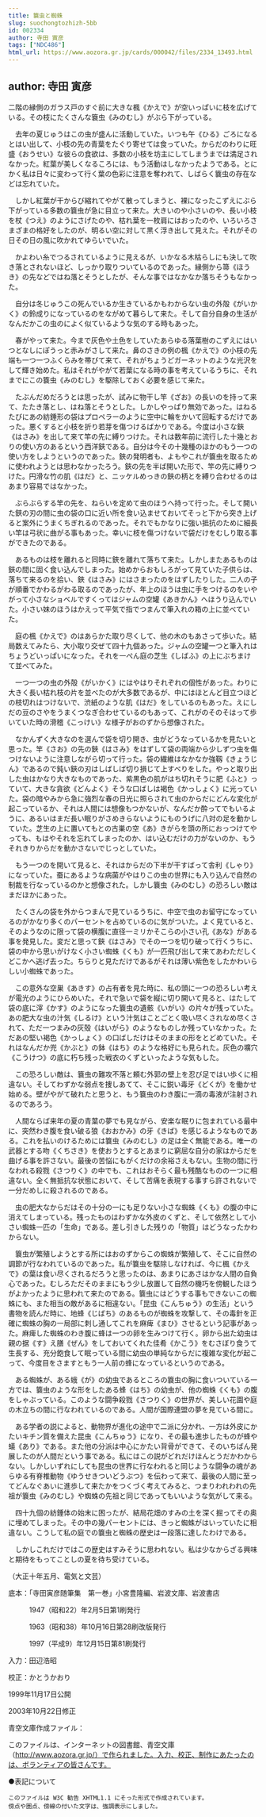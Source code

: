 ```yaml
---
title: 簔虫と蜘蛛
slug: suochongtozhizh-5bb
id: 002334
author: 寺田 寅彦
tags: ["NDC486"]
html_url: https://www.aozora.gr.jp/cards/000042/files/2334_13493.html
---
```


## author: 寺田 寅彦

二階の縁側のガラス戸のすぐ前に大きな楓《かえで》が空いっぱいに枝を広げている。その枝にたくさんな簔虫《みのむし》がぶら下がっている。

　去年の夏じゅうはこの虫が盛んに活動していた。いつも午《ひる》ごろになるとはい出して、小枝の先の青葉をたぐり寄せては食っていた。からだのわりに旺盛《おうせい》な彼らの食欲は、多数の小枝を坊主にしてしまうまでは満足されなかった。紅葉が美しくなるころには、もう活動はしなかったようである。とにかく私は日々に変わって行く葉の色彩に注意を奪われて、しばらく簔虫の存在などは忘れていた。

　しかし紅葉が干からび縮れてやがて散ってしまうと、裸になったこずえにぶら下がっている多数の簔虫が急に目立って来た。大きいのや小さいのや、長い小枝を杖《つえ》のようにさげたのや、枯れ葉を一枚肩にはおったのや、いろいろさまざまの格好をしたのが、明るい空に対して黒く浮き出して見えた。それがその日その日の風に吹かれてゆらいでいた。

　かよわい糸でつるされているように見えるが、いかなる木枯らしにも決して吹き落とされないほど、しっかり取りついているのであった。縁側から箒《ほうき》の先などではね落とそうとしたが、そんな事ではなかなか落ちそうもなかった。

　自分は冬じゅうこの死んでいるか生きているかもわからない虫の外殻《がいかく》の鈴成りになっているのをながめて暮らして来た。そして自分自身の生活がなんだかこの虫のによく似ているような気のする時もあった。

　春がやって来た。今まで灰色や土色をしていたあらゆる落葉樹のこずえにはいつとなしにぽうっと赤みがさして来た。鼻のさきの例の楓《かえで》の小枝の先端も一つ一つふくらみを帯びて来て、それがちょうどガーネットのような光沢をして輝き始めた。私はそれがやがて若葉になる時の事を考えているうちに、それまでにこの簔虫《みのむし》を駆除しておく必要を感じて来た。

　たぶんだめだろうとは思ったが、試みに物干し竿《ざお》の長いのを持って来て、たたき落とし、はね落とそうとした。しかしやっぱり無効であった。はねるたびにあの紡錘形の袋はプロペラーのように空中に輪をかいて回転するだけであった。悪くすると小枝を折り若芽を傷つけるばかりである。今度は小さな鋏《はさみ》を出して来て竿の先に縛りつけた。それは数年前に流行した十幾とおりの使い方のあるという西洋鋏である。自分は今その十幾種のほかのもう一つの使い方をしようというのであった。鋏の発明者も、よもやこれが簔虫を取るために使われようとは思わなかったろう。鋏の先を半ば開いた形で、竿の先に縛りつけた。円滑な竹の肌《はだ》と、ニッケルめっきの鋏の柄とを縛り合わせるのはあまり容易ではなかった。

　ぶらぶらする竿の先を、ねらいを定めて虫のほうへ持って行った。そして開いた鋏の刃の間に虫の袋の口に近い所を食い込ませておいてそっと下から突き上げると案外にうまくちぎれるのであった。それでもかなりに強い抵抗のために細長い竿は弓状に曲がる事もあった。幸いに枝を傷つけないで袋だけをむしり取る事ができたのである。

　あるものは枝を離れると同時に鋏を離れて落ちて来た。しかしまたあるものは鋏の間に固く食い込んでしまった。始めからおもしろがって見ていた子供らは、落ちて来るのを拾い、鋏《はさみ》にはさまったのをはずしたりした。二人の子が順番でかわるがわる取るのであったが、年上のほうは虫に手をつけるのをいやがって小さなショベルですくってはジャムの空罐《あきかん》へほうり込んでいた。小さい妹のほうはかえって平気で指でつまんで筆入れの箱の上に並べていた。

　庭の楓《かえで》のはあらかた取り尽くして、他の木のもあさって歩いた。結局数えてみたら、大小取り交ぜて四十九個あった。ジャムの空罐一つと筆入れはちょうどいっぱいになった。それを一ぺん庭の芝生《しばふ》の上にぶちまけて並べてみた。

　一つ一つの虫の外殻《がいかく》にはやはりそれぞれの個性があった。わりに大きく長い枯れ枝の片を並べたのが大多数であるが、中にはほとんど目立つほどの枝切れはつけないで、渋紙のような肌《はだ》をしているのもあった。えにしだの豆のさやをうまくつなぎ合わせているのもあって、これがのそのそはって歩いていた時の滑稽《こっけい》な様子がおのずから想像された。

　なかんずく大きなのを選んで袋を切り開き、虫がどうなっているかを見たいと思った。竿《さお》の先の鋏《はさみ》をはずして袋の両端から少しずつ虫を傷つけないように注意しながら切って行った。袋の繊維はなかなか強靱《きょうじん》であるので鈍い鋏の刃はしばしば切り損じて上すべりをした。やっと取り出した虫はかなり大きなものであった、紫黒色の肌がはち切れそうに肥《ふと》っていて、大きな貪欲《どんよく》そうな口ばしは褐色《かっしょく》に光っていた。袋の暗やみから急に強烈な春の日光に照らされて虫のからだにどんな変化が起こっているか、それは人間には想像もつかないが、なんだか酔ってでもいるように、あるいはまだ長い眠りがさめきらないようにものうげに八対の足を動かしていた。芝生の上に置いてもとの古巣の空《あ》きがらを頭の所におっつけてやっても、もはやそれを忘れてしまったのか、はい込むだけの力がないのか、もうそれきりからだを動かさないでじっとしていた。

　もう一つのを開いて見ると、それはからだの下半が干すばって舎利《しゃり》になっていた。蚕にあるような病菌がやはりこの虫の世界にも入り込んで自然の制裁を行なっているのかと想像された。しかし簔虫《みのむし》の恐ろしい敵はまだほかにあった。

　たくさんの袋を外からつまんで見ているうちに、中空で虫のお留守になっているのがかなり多くのパーセントを占めているのに気がついた。よく見ていると、そのようなのに限って袋の横腹に直径一ミリかそこらの小さい孔《あな》がある事を発見した。変だと思って鋏《はさみ》でその一つを切り破って行くうちに、袋の中から思いがけなく小さい蜘蛛《くも》が一匹飛び出して来てあわただしくどこかへ逃げ去った。ちらりと見ただけであるがそれは薄い紫色をしたかわいらしい小蜘蛛であった。

　この意外な空巣《あきす》の占有者を見た時に、私の頭に一つの恐ろしい考えが電光のようにひらめいた。それで急いで袋を縦に切り開いて見ると、はたして袋の底に滓《かす》のようになった簔虫の遺骸《いがい》の片々が残っていた。あの肥大な虫の汁気《しるけ》という汁気はことごとく吸い尽くされなめ尽くされて、ただ一つまみの灰殻《はいがら》のようなものしか残っていなかった。ただあの堅い褐色《かっしょく》の口ばしだけはそのままの形をとどめていた。それはなんだか兜《かぶと》の鉢《はち》のような格好にも見られた。灰色の壙穴《こうけつ》の底に朽ち残った戦衣のくずといったような気もした。

　この恐ろしい敵は、簔虫の難攻不落と頼む外郭の壁上を忍び足ではい歩くに相違ない。そしてわずかな弱点を捜しあてて、そこに鋭い毒牙《どくが》を働かせ始める。壁がやがて破れたと思うと、もう簔虫のわき腹に一滴の毒液が注射されるのであろう。

　人間ならば来年の夏の青葉の夢でも見ながら、安楽な眠りに包まれている最中に、突然わき腹を食い破る狼《おおかみ》の牙《きば》を感じるようなものである。これを払いのけるためには簔虫《みのむし》の足は全く無能である。唯一の武器とする吻《くちさき》を使おうとするとあまりに窮屈な自分の家はからだを曲げる事を許さない。最後の苦悩にもがくだけの余裕さえもない。生物の間に行なわれる殺戮《さつりく》の中でも、これはおそらく最も残酷なものの一つに相違ない。全く無抵抗な状態において、そして苦痛を表現する事すら許されないで一分だめしに殺されるのである。

　虫の肥大なからだはその十分の一にも足りない小さな蜘蛛《くも》の腹の中に消えてしまっている。残ったものはわずかな外皮のくずと、そして依然として小さい蜘蛛一匹の「生命」である。差し引きした残りの「物質」はどうなったかわからない。

　簔虫が繁殖しようとする所にはおのずからこの蜘蛛が繁殖して、そこに自然の調節が行なわれているのであった。私が簔虫を駆除しなければ、今に楓《かえで》の葉は食い尽くされるだろうと思ったのは、あまりにあさはかな人間の自負心であった。むしろただそのままにもう少し放置して自然の機巧を傍観したほうがよかったように思われて来たのである。簔虫にはどうする事もできないこの蜘蛛にも、また相当の敵があるに相違ない。「昆虫《こんちゅう》の生活」という書物を読んだ時に、地蜂《じばち》のあるものが蜘蛛を攻撃して、その毒針を正確に蜘蛛の胸の一局部に刺し通してこれを麻痺《まひ》させるという記事があった。麻痺した蜘蛛のわき腹に蜂は一つの卵を生みつけて行く。卵から出た幼虫は親の据《す》え膳《ぜん》をしておいてくれた佳肴《かこう》をむさぼり食うて生長する、充分飽食して眠っている間に幼虫の単純なからだに複雑な変化が起こって、今度目をさますともう一人前の蜂になっているというのである。

　ある蜘蛛が、ある蛾《が》の幼虫であるところの簔虫の胸に食いついている一方では、簔虫のような形をしたある蜂《はち》の幼虫が、他の蜘蛛《くも》の腹をしゃぶっている。このような闘争殺戮《さつりく》の世界が、美しい花園や庭の木立ちの間に行なわれているのである。人間が国際連盟の夢を見ている間に。

　ある学者の説によると、動物界が進化の途中で二派に分かれ、一方は外皮にかたいキチン質を備えた昆虫《こんちゅう》になり、その最も進歩したものが蜂や蟻《あり》である。また他の分派は中心にかたい背骨ができて、そのいちばん発展したのが人間だという事である。私にはこの説がどれだけほんとうだかわからない。しかしいずれにしても昆虫の世界に行なわれると同じような闘争の魂があらゆる有脊椎動物《ゆうせきついどうぶつ》を伝わって来て、最後の人間に至ってどんなぐあいに進歩して来たかをつくづく考えてみると、つまりわれわれの先祖が簔虫《みのむし》や蜘蛛の先祖と同じであってもいいような気がして来る。

　四十九個の紡錘体の始末に困ったが、結局花畑のすみの土を深く掘ってその奥に埋めてしまった。その中の幾パーセントには、きっと蜘蛛がはいっていたに相違ない。こうして私の庭での簔虫と蜘蛛の歴史は一段落に達したわけである。

　しかしこれだけではこの歴史はすみそうに思われない。私は少なからざる興味と期待をもってことしの夏を待ち受けている。

（大正十年五月、電気と文芸）













底本：「寺田寅彦随筆集　第一巻」小宮豊隆編、岩波文庫、岩波書店


　　　1947（昭和22）年2月5日第1刷発行

　　　1963（昭和38）年10月16日第28刷改版発行

　　　1997（平成9）年12月15日第81刷発行

入力：田辺浩昭

校正：かとうかおり

1999年11月17日公開

2003年10月22日修正

青空文庫作成ファイル：

このファイルは、インターネットの図書館、青空文庫（http://www.aozora.gr.jp/）で作られました。入力、校正、制作にあたったのは、ボランティアの皆さんです。











●表記について


	このファイルは W3C 勧告 XHTML1.1 にそった形式で作成されています。
	傍点や圏点、傍線の付いた文字は、強調表示にしました。